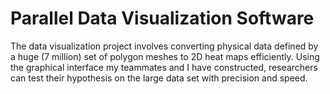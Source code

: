 # Parallel Data Visualization Software

The data visualization project involves converting physical data defined by a huge (7 million) set of polygon meshes to 2D heat maps efficiently. Using the graphical interface my teammates and I have constructed, researchers can test their hypothesis on the large data set with precision and speed. 
